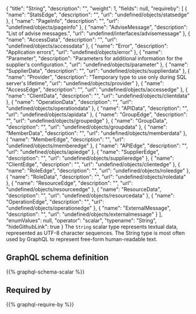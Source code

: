 {
  "title": "String",
  "description": "",
  "weight": 1,
  "fields": null,
  "requireby": [
    {
      "name": "StatsEdge",
      "description": "",
      "url": "undefined/objects/statsedge"
    },
    {
      "name": "PageInfo",
      "description": "",
      "url": "undefined/objects/pageinfo"
    },
    {
      "name": "AdviseMessage",
      "description": "List of advise messages.",
      "url": "undefined/interfaces/advisemessage"
    },
    {
      "name": "AccessData",
      "description": "",
      "url": "undefined/objects/accessdata"
    },
    {
      "name": "Error",
      "description": "Application errors",
      "url": "undefined/objects/error"
    },
    {
      "name": "Parameter",
      "description": "Parameters for additional information for the supplier's configuration.",
      "url": "undefined/objects/parameter"
    },
    {
      "name": "SupplierData",
      "description": "",
      "url": "undefined/objects/supplierdata"
    },
    {
      "name": "Provider",
      "description": "Temporary type to use only during SQL server's lifetime",
      "url": "undefined/objects/provider"
    },
    {
      "name": "AccessEdge",
      "description": "",
      "url": "undefined/objects/accessedge"
    },
    {
      "name": "ClientData",
      "description": "",
      "url": "undefined/objects/clientdata"
    },
    {
      "name": "OperationData",
      "description": "",
      "url": "undefined/objects/operationdata"
    },
    {
      "name": "APIData",
      "description": "",
      "url": "undefined/objects/apidata"
    },
    {
      "name": "GroupEdge",
      "description": "",
      "url": "undefined/objects/groupedge"
    },
    {
      "name": "GroupData",
      "description": "",
      "url": "undefined/objects/groupdata"
    },
    {
      "name": "MemberData",
      "description": "",
      "url": "undefined/objects/memberdata"
    },
    {
      "name": "MemberEdge",
      "description": "",
      "url": "undefined/objects/memberedge"
    },
    {
      "name": "APIEdge",
      "description": "",
      "url": "undefined/objects/apiedge"
    },
    {
      "name": "SupplierEdge",
      "description": "",
      "url": "undefined/objects/supplieredge"
    },
    {
      "name": "ClientEdge",
      "description": "",
      "url": "undefined/objects/clientedge"
    },
    {
      "name": "RoleEdge",
      "description": "",
      "url": "undefined/objects/roleedge"
    },
    {
      "name": "RoleData",
      "description": "",
      "url": "undefined/objects/roledata"
    },
    {
      "name": "ResourceEdge",
      "description": "",
      "url": "undefined/objects/resourceedge"
    },
    {
      "name": "ResourceData",
      "description": "",
      "url": "undefined/objects/resourcedata"
    },
    {
      "name": "OperationEdge",
      "description": "",
      "url": "undefined/objects/operationedge"
    },
    {
      "name": "ExternalMessage",
      "description": "",
      "url": "undefined/objects/externalmessage"
    }
  ],
  "enumValues": null,
  "operator": "scalar",
  "typename": "String",
  "hideGithubLink": true
}
The `String` scalar type represents textual data, represented as UTF-8 character sequences. The String type is most often used by GraphQL to represent free-form human-readable text.
## GraphQL schema definition

{{% graphql-schema-scalar %}}

## Required by

{{% graphql-require-by %}}
